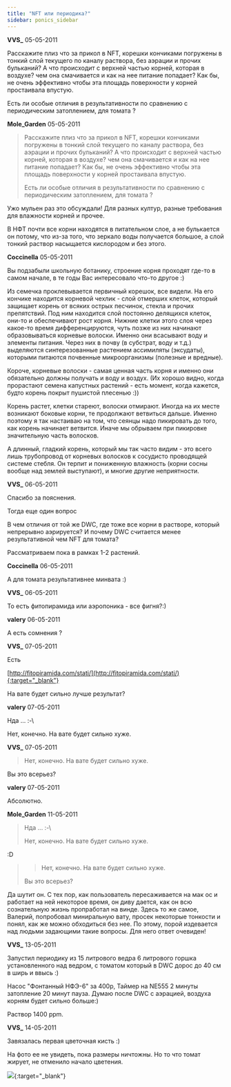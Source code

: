 ```yaml
---
title: "NFT или периодика?"
sidebar: ponics_sidebar
---
```


**VVS_** 05-05-2011

Расскажите плиз что за прикол в NFT, корешки кончиками погружены в тонкий слой текущего по каналу раствора, без аэрации и прочих бульканий? А что происходит с верхней частью корней, которая в воздухе? чем она смачивается и как на нее питание попадает? Как бы, не очень эффективно чтобы эта площадь поверхности у корней простаивала впустую.

Есть ли особые отличия в результативности по сравнению с периодическим затоплением, для томата ?


**Mole_Garden** 05-05-2011

> Расскажите плиз что за прикол в NFT, корешки кончиками погружены в тонкий слой текущего по каналу раствора, без аэрации и прочих бульканий? А что происходит с верхней частью корней, которая в воздухе? чем она смачивается и как на нее питание попадает? Как бы, не очень эффективно чтобы эта площадь поверхности у корней простаивала впустую.
> 
> Есть ли особые отличия в результативности по сравнению с периодическим затоплением, для томата ?

Ужо мульен раз это обсуждали! Для разных култур, разные требования для влажности корней и прочее. 

В НФТ почти все корни находятся в питательном слое, а не булькается он потому, что из-за того, что зеркало воды получается большое, а слой тонкий раствор насыщается кислородом и без этого.


**Coccinella** 05-05-2011

Вы подзабыли школьную ботанику, строение корня проходят где-то в самом начале, в те годы Вас интересовало что-то другое :)

Из семечка проклевывается первичный корешок, все видели. На его кончике находится корневой чехлик - слой отмерших клеток, который защищает корень от всяких острых песчинок, стекла и прочих препятствий. Под ним находится слой постоянно делящихся клеток, они-то и обеспечивают рост корня. Нижние клетки этого слоя через какое-то время дифференцируются, чуть позже из них начинают образовываться корневые волоски. Именно они всасывают воду и элементы питания. Через них в почву (в субстрат, воду и т.д.) выделяются синтерезованные растением ассимиляты (эксудаты), которыми питаются почвенные микроорганизмы (полезные и вредные). 

Короче, корневые волоски - самая ценная часть корня и именно они обязательно должны получать и воду и воздух. (Их хорошо видно, когда прорастают семена капустных растений - есть момент, когда кажется, будто корень покрыт пушистой плесенью :)) 

Корень растет, клетки стареют, волоски отмирают. Иногда на их месте возникают боковые корни, те продолжают ветвиться дальше. Именно поэтому я так настаиваю на том, что сеянцы надо пикировать до того, как корень начинает ветвится. Иначе мы обрываем при пикировке значительную часть волосков. 

А длинный, гладкий корень, который мы так часто видим - это всего лишь трубопровод от корневых волосков к сосудисто проводящей системе стебля. Он терпит и пониженную влажность (корни сосны вообще над землей выступают), и многие другие неприятности.


**VVS_** 06-05-2011

Спасибо за пояснения.

Тогда еще один вопрос

В чем отличия от той же DWC, где тоже все корни в растворе, который непрерывно аэрируется? И почему DWC считается менее результативной чем NFT для томата?

Рассматриваем пока в рамках 1-2 растений.


**Coccinella** 06-05-2011

А для томата результативнее минвата :)


**VVS_** 06-05-2011

То есть фитопирамида или аэропоника - все фигня?:)


**valery** 06-05-2011

А есть сомнения ?


**VVS_** 07-05-2011

Есть

[http://fitopiramida.com/stati/](http://fitopiramida.com/stati/){:target="_blank"}

На вате будет сильно лучше результат?


**valery** 07-05-2011

Нда ... :-\

Нет, конечно. На вате будет сильно хуже.


**VVS_** 07-05-2011

> Нет, конечно. На вате будет сильно хуже.

Вы это всерьез?


**valery** 07-05-2011

Абсолютно.


**Mole_Garden** 11-05-2011

> Нда ... :-\
> 
> Нет, конечно. На вате будет сильно хуже.

 :D

> > Нет, конечно. На вате будет сильно хуже.
> 
> 
> 
> Вы это всерьез?

Да шутит он. С тех пор, как пользователь пересаживается на мак ос и работает на ней некоторое время, он диву дается, как он всю сознательную жизнь пропработал на винде. Здесь то же самое, Валерий, попробовал миниральную вату, просек некоторые тонкости и понял, как же можно обходиться без нее. По этому, порой издевается над людьми задающими такие вопросы. Для него ответ очевиден!


**VVS_** 13-05-2011

Запустил периодику из 15 литрового ведра 6 литрового горшка установленного над ведром, с томатом который в DWC дорос до 40 см в ширь и ввысь :)

Насос "Фонтанный НФЭ-6" за 400р, Таймер на NE555 2 минуты затопление 20 минут пауза. Думаю после DWC с аэрацией, воздуха корням будет сильно больше:)

Раствор 1400 ppm.


**VVS_** 14-05-2011

Завязалась первая цветочная кисть :)

На фото ее не увидеть, пока размеры ничтожны. Но то что томат жирует, не отменило начало цветения.

[![](/attachimages/6900_IMG_0671.jpg)](https://t.me/ponics_ru_files/5308){:target="_blank"}

